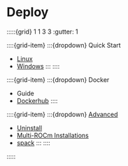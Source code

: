 # Deploy

:::::{grid} 1 1 3 3
:gutter: 1

::::{grid-item}
:::{dropdown} Quick Start
 * [Linux](quick_start)
 * [Windows](gpu_os_support)
:::
::::

::::{grid-item}
:::{dropdown} Docker
 * Guide
 * [Dockerhub](https://hub.docker.com/u/rocm/#!)
::::

::::{grid-item}
:::{dropdown} [Advanced](advanced)
 * [Uninstall](advanced/uninstall)
 * [Multi-ROCm Installations](advanced/multi)
 * [spack](advanced/spack)
:::
::::

:::::